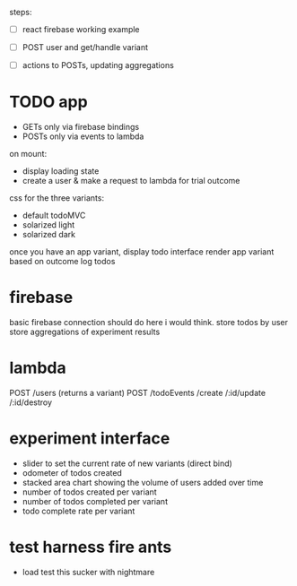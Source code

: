 steps:
 - [ ] react firebase working example
 - [ ] POST user and get/handle variant
 - [ ] actions to POSTs, updating aggregations



# TODO app
  - GETs only via firebase bindings
  - POSTs only via events to lambda

on mount:
  - display loading state
  - create a user & make a request to lambda for trial outcome

css for the three variants:
  - default todoMVC
  - solarized light
  - solarized dark

once you have an app variant, display todo interface
render app variant based on outcome
log todos

# firebase

basic firebase connection should do here i would think.
store todos by user
store aggregations of experiment results

# lambda

POST /users (returns a variant)
POST /todoEvents
  /create
  /:id/update
  /:id/destroy

# experiment interface

- slider to set the current rate of new variants (direct bind)
- odometer of todos created
- stacked area chart showing the volume of users added over time
- number of todos created per variant
- number of todos completed per variant
- todo complete rate per variant

# test harness fire ants
- load test this sucker with nightmare
